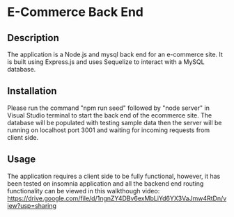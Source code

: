 # E-Commerce Back End

## Description

The application is a Node.js and mysql back end for an e-commerce site. It is built using Express.js and uses Sequelize to interact with a MySQL database.

## Installation

Please run the command "npm run seed" followed by "node server" in Visual Studio terminal to start the back end of the ecommerce site. The database will be populated with testing sample data then the server will be running on localhost port 3001 and waiting for incoming requests from client side.

## Usage

The application requires a client side to be fully functional, however, it has been tested on insomnia application and all the backend end routing functionality can be viewed in this walkthough video: https://drive.google.com/file/d/1ngnZY4DBv6exMbLiYd6YX3VaJmw4RtDn/view?usp=sharing